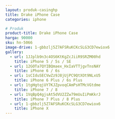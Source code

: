 ```yaml
---
layout: produk-casinghp
title: Drake iPhone Case
categories: iphone

# Produk
product-title: Drake iPhone Case
harga: 90000
sku: hn-5066
image-drive: 1-gbbzlj5Z7AFSRuKCKcSLG3CD7ewiox6
gallery:
  - url: 1JJplb9n3c4OS6KtKgZcJiiR9SRZM00hd
    title: iPhone 5 / 5s / SE
  - url: 12GOTa7QYIBQmaex_HxIaVTTjgvTnsNAY
    title: iPhone 6 / 6s
  - url: 1sCIduSECVwZz9J8jUjPC9QtXOt9NLxU5
    title: iPhone 6 Plus / 6s Plus
  - url: 1tgHgtqjUY7KJZpvoqCAmPsHTMcVGtdme
    title: iPhone 7 / 8
  - url: 1VqBpQ4gjsAt5dVU2ZZw79mUuIiPmKkrJ
    title: iPhone 7 Plus / 8 Plus
  - url: 1-gbbzlj5Z7AFSRuKCKcSLG3CD7ewiox6
    title: iPhone X
---
```

